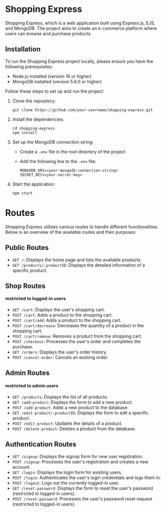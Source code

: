 # Shopping Express

Shopping Express, which is a web application built using Express.js, EJS, and MongoDB. The project aims to create an
e-commerce platform where users can browse and purchase products.

## Installation

To run the Shopping Express project locally, please ensure you have the following prerequisites:

- Node.js installed (version 16 or higher)
- MongoDB installed (version 5.6.0 or higher)

Follow these steps to set up and run the project:

1. Clone the repository:

   ```shell
   git clone https://github.com/your-username/shopping-express.git
    ```

2. Install the dependencies:

   ```shell
   cd shopping-express
   npm install
   ```

3. Set up the MongoDB connection string:

    - Create a `.env` file in the root directory of the project
    - Add the following line to the `.env` file:

      ```shell
      MONGODB_URI=<your-mongodb-connection-string>
      SECRET_KEY=<your-secret-key>
      ```

4. Start the application:

   ```shell
   npm start
   ```

# Routes

Shopping Express utilizes various routes to handle different functionalities. Below is an overview of the
available routes and their purposes:

## Public Routes

- `GET /`: Displays the home page and lists the available products.
- `GET /products/:productID`: Displays the detailed information of a specific product.

## Shop Routes

#### restricted to logged-in users

- `GET /cart`: Displays the user's shopping cart.
- `POST /cart`: Adds a product to the shopping cart.
- `POST /cart/add`: Adds a product to the shopping cart.
- `POST /cart/decrease`: Decreases the quantity of a product in the shopping cart.
- `POST /cart/remove`: Removes a product from the shopping cart.
- `POST /checkout`: Processes the user's order and completes the purchase.
- `GET /orders`: Displays the user's order history.
- `POST /cancel-order`: Cancels an existing order.

## Admin Routes

#### restricted to admin users

- `GET /products`: Displays the list of all products.
- `GET /add-product`: Displays the form to add a new product.
- `POST /add-product`: Adds a new product to the database.
- `GET /edit-product/:productID`: Displays the form to edit a specific product.
- `POST /edit-product`: Updates the details of a product.
- `POST /delete-product`: Deletes a product from the database.

## Authentication Routes

- `GET /signup`: Displays the signup form for new user registration.
- `POST /signup`: Processes the user's registration and creates a new account.
- `GET /login`: Displays the login form for existing users.
- `POST /login`: Authenticates the user's login credentials and logs them in.
- `POST /logout`: Logs out the currently logged-in user.
- `GET /reset-password`: Displays the form to reset the user's password (restricted to logged-in users).
- `POST /reset-password`: Processes the user's password reset request (restricted to logged-in users).
